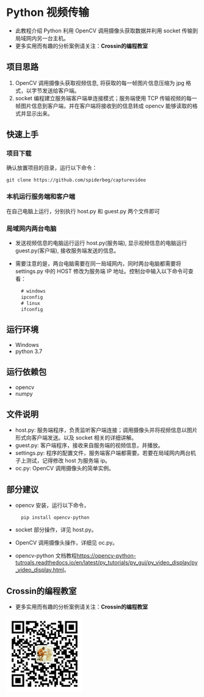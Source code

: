# Python 视频传输
* 此教程介绍 Python 利用 OpenCV 调用摄像头获取数据并利用 socket 传输到局域网内另一台主机。
* 更多实用而有趣的分析案例请关注：**Crossin的编程教室**
## 项目思路
1. OpenCV 调用摄像头获取视频信息, 将获取的每一帧图片信息压缩为 jpg 格式，以字节发送给客户端。
2. socket 编程建立服务端客户端单连接模式；服务端使用 TCP 传输视频的每一帧图片信息到客户端，并在客户端将接收到的信息转成 opencv 能够读取的格式并显示出来。
## 快速上手
### 项目下载
确认放置项目的目录，运行以下命令：

    git clone https://github.com/spiderbeg/capturevideo
### 本机运行服务端和客户端
在自己电脑上运行，分别执行 host.py 和 guest.py 两个文件即可
### 局域网内两台电脑
* 发送视频信息的电脑运行运行 host.py(服务端), 显示视频信息的电脑运行 guest.py(客户端), 接收服务端发送的信息。
* 需要注意的是，两台电脑需要在同一局域网内，同时两台电脑都需要将 settings.py 中的 HOST 修改为服务端 IP 地址。控制台中输入以下命令可查看：

        # windows 
        ipconfig
        # linux
        ifconfig
## 运行环境
* Windows
* python 3.7
## 运行依赖包
* opencv
* numpy
## 文件说明
* host.py: 服务端程序，负责监听客户端连接；调用摄像头并将视频信息以图片形式向客户端发送。以及 socket 相关的详细讲解。
* guest.py: 客户端程序，接收来自服务端的视频信息，并播放。
* settings.py: 程序的配置文件，服务端客户端都需要。若要在局域网内两台机子上测试，记得修改 host 为服务端 ip。
* oc.py: OpenCV 调用摄像头的简单实例。
## 部分建议
* opencv 安装，运行以下命令，

        pip install opencv-python
* socket 部分操作，详见 host.py。
* OpenCV 调用摄像头操作，详细见 oc.py。
* opencv-python 文档教程<https://opencv-python-tutroals.readthedocs.io/en/latest/py_tutorials/py_gui/py_video_display/py_video_display.html>。
## Crossin的编程教室
* 更多实用而有趣的分析案例请关注：**Crossin的编程教室** <br>
<img src="Crossin的编程教室.jpg" alt="Crossin的编程教室.jpg" height="200" width="200">   
 